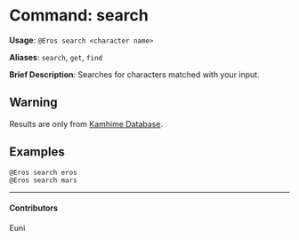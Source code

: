 # Command: search


**Usage**: `@Eros search <character name>`

**Aliases**: `search`, `get`, `find`

**Brief Description**: Searches for characters matched with your input.



## Warning


Results are only from [Kamhime Database](https://kamihimedb.thegzm.space/).

## Examples

```
@Eros search eros
@Eros search mars
```


---

#### Contributors


Euni
